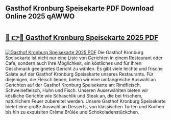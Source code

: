 ## Gasthof Kronburg Speisekarte PDF Download Online 2025 qAWWO

# <h2><a href="http://gc7xd6.nevu.top/?p=Gasthof+Kronburg+Speisekarte">🔗 👉🔴 Gasthof Kronburg Speisekarte 2025 PDF</a></h2>

[![Gasthof Kronburg Speisekarte 2025 PDF](https://i.imgur.com/dBaPXMq.png)](http://gc7xd6.nevu.top/?p=Gasthof+Kronburg+Speisekarte)
Die Gasthof Kronburg Speisekarte ist nicht nur eine Liste von Gerichten in einem Restaurant oder Café, sondern auch Ihre Möglichkeit, ein köstliches und für Ihren Geschmack geeignetes Gericht zu wählen. Es gibt viele leichte und frische Salate auf der Gasthof Kronburg Speisekarte unseres Restaurants. Für diejenigen, die Fleisch lieben, bieten wir eine umfangreiche Auswahl an Gerichten auf der Gasthof Kronburg Speisekarte an: Rindfleisch, Schweinefleisch, Huhn und Fisch. Unseren Auserwählten bieten wir köstliche Gerichte wie Schaschlik und Steak an, die bei frischem, natürlichem Feuer zubereitet werden. Unsere Gasthof Kronburg Speisekarte bietet eine große Auswahl an Desserts, von klassischen Torten und Kuchen bis hin zu exquisiten Crème Brûlée und Schokoladenstückchen.
